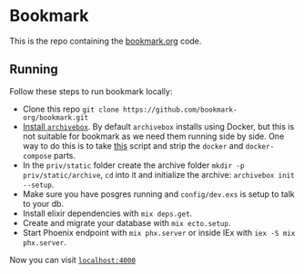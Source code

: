 # Bookmark

This is the repo containing the [bookmark.org](https://bookmark.org/)
code.


## Running

Follow these steps to run bookmark locally:

* Clone this repo `git clone https://github.com/bookmark-org/bookmark.git`
* [Install `archivebox`](https://archivebox.io/). By default `archivebox` installs using Docker, but
this is not suitable for bookmark as we need them running side by side. One way to do this
is to take [this](https://raw.githubusercontent.com/ArchiveBox/ArchiveBox/dev/bin/setup.sh)
script and strip the `docker` and `docker-compose` parts.
* In the `priv/static` folder create the archive folder `mkdir -p priv/static/archive`,
`cd` into it and initialize the archive: `archivebox init --setup`.
* Make sure you have posgres running and `config/dev.exs` is setup to
talk to your db. 
* Install elixir dependencies with `mix deps.get`.
* Create and migrate your database with `mix ecto.setup`.
* Start Phoenix endpoint with `mix phx.server` or inside IEx with `iex -S mix phx.server`.

Now you can visit [`localhost:4000`](http://localhost:4000) 
